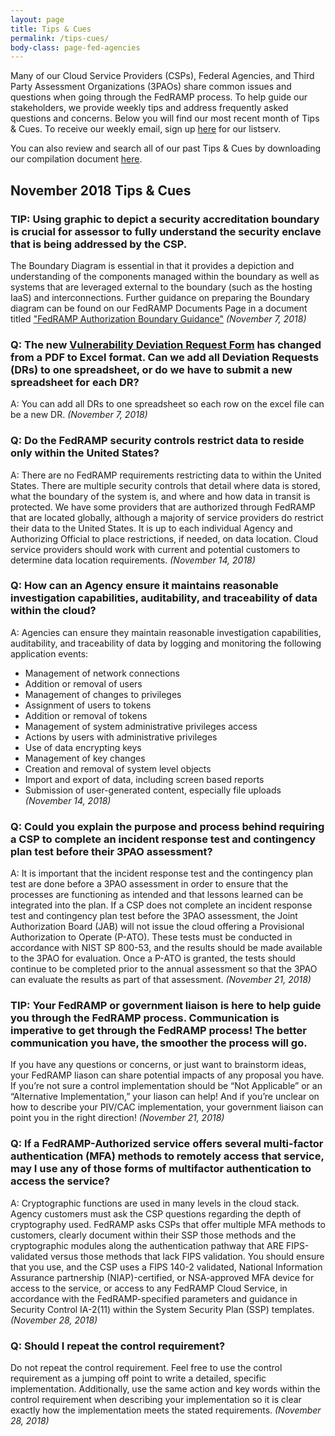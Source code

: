 ```yaml
---
layout: page
title: Tips & Cues
permalink: /tips-cues/
body-class: page-fed-agencies
---
```

Many of our Cloud Service Providers (CSPs), Federal Agencies, and Third Party Assessment Organizations (3PAOs) share common issues and questions when going through the FedRAMP process. To help guide our stakeholders, we provide weekly tips and address frequently asked questions and concerns. Below you will find our most recent month of Tips & Cues. To receive our weekly email, sign up [here](https://public.govdelivery.com/accounts/USGSA/subscriber/new?qsp=USGSA_2224) for our listserv. 

You can also review and search all of our past Tips & Cues by downloading our compilation document <a href="{{site.baseurl}}/assets/resources/documents/FedRAMP_Tips_and_Cues.pdf">here</a>.
<h2>November 2018 Tips & Cues</h2>

<div class="q3">
<h3>TIP: Using graphic to depict a security accreditation boundary is crucial for assessor to fully understand the security enclave that is being addressed by the CSP.</h3>
<p>
The Boundary Diagram is essential in that it provides a depiction and understanding of the components managed within the boundary as well as systems that are leveraged external to the boundary (such as the hosting IaaS) and interconnections. Further guidance on preparing the Boundary diagram can be found on our FedRAMP Documents Page in a document titled <a href="{{site.baseurl}}/assets/resources/documents/CSP_A_FedRAMP_Authorization_Boundary_Guidance.pdf">"FedRAMP Authorization Boundary Guidance"</a>
<em>(November 7, 2018)</em>
</p>
</div>

<div class="q3">
<h3>Q: The new <a href="{{site.baseurl}}/assets/resources/templates/FedRAMP-Vulnerability-Deviation-Request-Form.xlsx">Vulnerability Deviation Request Form</a> has changed from a PDF to Excel format. Can we add all Deviation Requests (DRs) to one spreadsheet, or do we have to submit a new spreadsheet for each DR?</h3>
<p>
A: You can add all DRs to one spreadsheet so each row on the excel file can be a new DR.
<em>(November 7, 2018)</em>
</p>
</div>

<div class="q3">
<h3>Q: Do the FedRAMP security controls restrict data to reside only within the United States?</h3>
<p>
A: There are no FedRAMP requirements restricting data to within the United States. There are multiple security controls that detail where data is stored, what the boundary of the system is, and where and how data in transit is protected. We have some providers that are authorized through FedRAMP that are located globally, although a majority of service providers do restrict their data to the United States. It is up to each individual Agency and Authorizing Official to place restrictions, if needed, on data location. Cloud service providers should work with current and potential customers to determine data location requirements.
<em>(November 14, 2018)</em>
</p>
</div>

<div class="q3">
<h3>Q: How can an Agency ensure it maintains reasonable investigation capabilities, auditability, and traceability of data within the cloud?</h3>
<p>
A: Agencies can ensure they maintain reasonable investigation capabilities, auditability, and traceability of data by logging and monitoring the following application events:
<ul>
<li> Management of network connections</li>
<li> Addition or removal of users</li>
<li> Management of changes to privileges</li>
<li> Assignment of users to tokens</li>
<li> Addition or removal of tokens</li>
<li> Management of system administrative privileges access</li>
<li> Actions by users with administrative privileges</li>
<li> Use of data encrypting keys</li>
<li> Management of key changes</li>
<li> Creation and removal of system level objects</li>
<li> Import and export of data, including screen based reports</li>
<li> Submission of user-generated content, especially file uploads</li>
<em>(November 14, 2018)</em>
 </ul>
</p>
</div>

<div class="q3">
<h3>Q: Could you explain the purpose and process behind requiring a CSP to complete an incident response test and contingency plan test before their 3PAO assessment?</h3>
<p>
A: It is important that the incident response test and the contingency plan test are done before a 3PAO assessment in order to ensure that the processes are functioning as intended and that lessons learned can be integrated into the plan. If a CSP does not complete an incident response test and contingency plan test before the 3PAO assessment, the Joint Authorization Board (JAB) will not issue the cloud offering a Provisional Authorization to Operate (P-ATO). These tests must be conducted in accordance with NIST SP 800-53, and the results should be made available to the 3PAO for evaluation. Once a P-ATO is granted, the tests should continue to be completed prior to the annual assessment so that the 3PAO can evaluate the results as part of that assessment. 
<em>(November 21, 2018)</em>
</p>
</div>

<div class="q3">
<h3>TIP: Your FedRAMP or government liaison is here to help guide you through the FedRAMP process. Communication is imperative to get through the FedRAMP process! The better communication you have, the smoother the process will go. </h3>
<p>
If you have any questions or concerns, or just want to brainstorm ideas, your FedRAMP liason can share potential impacts of any proposal you have. If you’re not sure a control implementation should be “Not Applicable” or an “Alternative Implementation,” your liason can help! And if you’re unclear on how to describe your PIV/CAC implementation, your government liaison can point you in the right direction! 
<em>(November 21, 2018)</em>
</p>
</div>

<div class="q3">
<h3>Q: If a FedRAMP-Authorized service offers several multi-factor authentication (MFA) methods to remotely access that service, may I use any of those forms of multifactor authentication to access the service?</h3>
<p>
A: Cryptographic functions are used in many levels in the cloud stack. Agency customers must ask the CSP questions regarding the depth of cryptography used.
FedRAMP asks CSPs that offer multiple MFA methods to customers, clearly document within their SSP those methods and the cryptographic modules along the authentication pathway that ARE FIPS-validated versus those methods that lack FIPS validation.
You should ensure that you use, and the CSP uses a FIPS 140-2 validated, National Information Assurance partnership (NIAP)-certified, or NSA-approved MFA device for access to the service, or access to any FedRAMP Cloud Service, in accordance with the FedRAMP-specified parameters and guidance in Security Control IA-2(11) within the System Security Plan (SSP) templates. 
 <em>(November 28, 2018)</em>
</p>
</div>

<div class="q3">
<h3>Q: Should I repeat the control requirement?</h3>
<p>
Do not repeat the control requirement. Feel free to use the control requirement as a jumping off point to write a detailed, specific implementation. Additionally, use the same action and key words within the control requirement when describing your implementation so it is clear exactly how the implementation meets the stated requirements. 
 <em>(November 28, 2018)</em>
</p>
</div>
